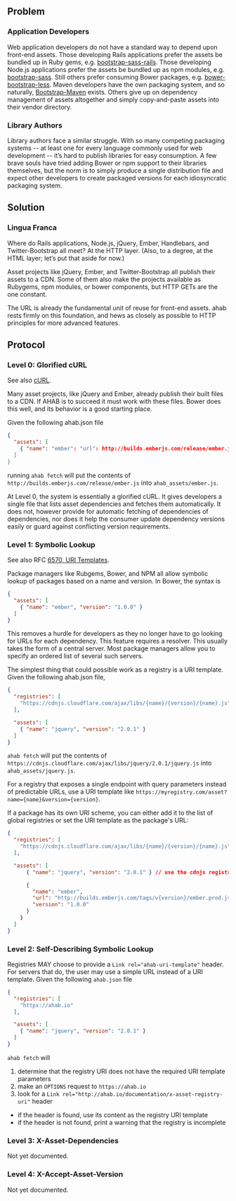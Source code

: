 ## Problem

### Application Developers

Web application developers do not have a standard way to depend upon front-end assets. Those developing Rails applications prefer the assets be bundled up in Ruby gems, e.g. [bootstrap-sass-rails](https://rubygems.org/gems/bootstrap-sass-rails). Those developing Node.js applications prefer the assets be bundled up as npm modules, e.g. [bootstrap-sass](https://npmjs.org/package/bootstrap-sass). Still others prefer consuming Bower packages, e.g. [bower-bootstrap-less](https://github.com/jozefizso/bower-bootstrap-less). Maven developers have the own packaging system, and so naturally, [Bootstrap-Maven](https://github.com/efsavage/Bootstrap-Maven) exists. Others give up on dependency management of assets altogether and simply copy-and-paste assets into their vendor directory.

### Library Authors

Library authors face a similar struggle. With so many competing packaging systems -- at least one for every language commonly used for web development -- it’s hard to publish libraries for easy consumption. A few brave souls have tried adding Bower or npm support to their libraries themselves, but the norm is to simply produce a single distribution file and expect other developers to create packaged versions for each idiosyncratic packaging system.

## Solution

### Lingua Franca

Where do Rails applications, Node.js, jQuery, Ember, Handlebars, and Twitter-Bootstrap all meet? At the HTTP layer. (Also, to a degree, at the HTML layer; let’s put that aside for now.)

Asset projects like jQuery, Ember, and Twitter-Bootstrap all publish their assets to a CDN. Some of them also make the projects available as Rubygems, npm modules, or bower components, but HTTP GETs are the one constant.

The URL is already the fundamental unit of reuse for front-end assets. ahab rests firmly on this foundation, and hews as closely as possible to HTTP principles for more advanced features.

## Protocol

### Level 0: Glorified cURL

See also [cURL](https://en.wikipedia.org/wiki/CURL).

Many asset projects, like jQuery and Ember, already publish their built files to a CDN. If AHAB is to succeed it must work with these files. Bower does this well, and its behavior is a good starting place.

Given the following ahab.json file

```json
{
  "assets": [
    { "name": "ember": "url": http://builds.emberjs.com/release/ember.js" }
  ]
}
```

running `ahab fetch` will put the contents of `http://builds.emberjs.com/release/ember.js` into `ahab_assets/ember.js`.

At Level 0, the system is essentially a glorified cURL. It gives developers a single file that lists asset dependencies and fetches them automatically. It does not, however provide for automatic fetching of dependencies of dependencies, nor does it help the consumer update dependency versions easily or guard against conflicting version requirements.

### Level 1: Symbolic Lookup

See also RFC [6570, URI Templates](http://tools.ietf.org/html/rfc6570).

Package managers like Rubgems, Bower, and NPM all allow symbolic lookup of packages based on a name and version. In Bower, the syntax is

```json
{
  "assets": [
    { "name": "ember", "version": "1.0.0" }
  ]
}
```

This removes a hurdle for developers as they no longer have to go looking for URLs for each dependency. This feature requires a resolver. This usually takes the form of a central server. Most package managers allow you to specify an ordered list of several such servers.

The simplest thing that could possible work as a registry is a URI template. Given the following ahab.json file,

```json
{
  "registries": [
    "https://cdnjs.cloudflare.com/ajax/libs/{name}/{version}/{name}.js"
  ],

  "assets": [
    { "name": "jquery", "version": "2.0.1" }
  ]
}
```

`ahab fetch` will put the contents of `https://cdnjs.cloudflare.com/ajax/libs/jquery/2.0.1/jquery.js` into `ahab_assets/jquery.js`.

For a registry that exposes a single endpoint with query parameters instead of predictable URLs, use a URI template like `https://myregistry.com/asset?name={name}&version={version}`.

If a package has its own URI scheme, you can either add it to the list of global registries or set the URI template as the package's URL:

```json
{
  "registries": [
    "https://cdnjs.cloudflare.com/ajax/libs/{name}/{version}/{name}.js"
  ],

  "assets": [
      { "name": "jquery", "version": "2.0.1" } // use the cdnjs registry,

      {
        "name": "ember",
        "url": "http://builds.emberjs.com/tags/v{version}/ember.prod.js",
        "version": "1.0.0"
      }
    }
  ]
}
```

### Level 2: Self-Describing Symbolic Lookup

Registries MAY choose to provide a `Link rel="ahab-uri-template"` header. For servers that do, the user may use a simple URL instead of a URI template. Given the following `ahab.json` file

```json
{
  "registries": [
    "https://ahab.io"
  ],

  "assets": [
    { "name": "jquery", "version": "2.0.1" }
  ]
}
```

`ahab fetch` will

 1. determine that the registry URI does not have the required URI template parameters
 1. make an `OPTIONS` request to `https://ahab.io`
 1. look for a `Link rel="http://ahab.io/documentation/x-asset-registry-uri"` header
 * if the header is found, use its content as the registry URI template
 * if the header is not found, print a warning that the registry is incomplete

### Level 3: X-Asset-Dependencies

Not yet documented.

### Level 4: X-Accept-Asset-Version

Not yet documented.
